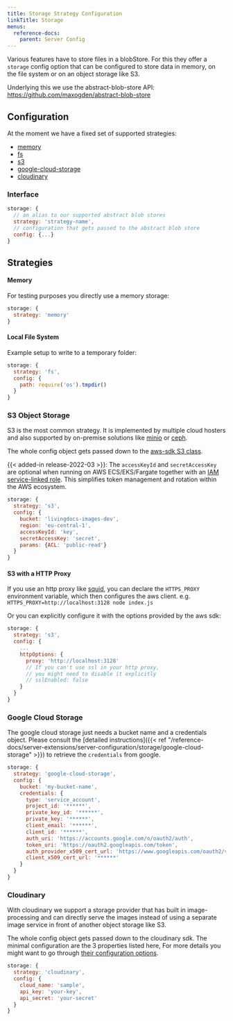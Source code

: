 ```yaml
---
title: Storage Strategy Configuration
linkTitle: Storage
menus:
  reference-docs:
    parent: Server Config
---
```


Various features have to store files in a blobStore. For this they offer a `storage`
config option that can be configured to store data in memory, on the file system or on an object storage like S3.

Underlying this we use the abstract-blob-store API: https://github.com/maxogden/abstract-blob-store

## Configuration

At the moment we have a fixed set of supported strategies:
- [memory](#memory)
- [fs](#local-file-system)
- [s3](#s3-object-storage)
- [google-cloud-storage](#google-cloud-storage)
- [cloudinary](#cloudinary)

### Interface

```js
storage: {
  // an alias to our supported abstract blob stores
  strategy: 'strategy-name',
  // configuration that gets passed to the abstract blob store
  config: {...}
}
```


## Strategies

#### Memory

For testing purposes you directly use a memory storage:
```js
storage: {
  strategy: 'memory'
}
```

#### Local File System

Example setup to write to a temporary folder:
```js
storage: {
  strategy: 'fs',
  config: {
    path: require('os').tmpdir()
  }
}
```

### S3 Object Storage

S3 is the most common strategy. It is implemented by multiple cloud hosters
and also supported by on-premise solutions like [minio](https://min.io/) or [ceph](https://docs.ceph.com/en/latest/radosgw/s3/).

The whole config object gets passed down to the [aws-sdk S3 class](https://docs.aws.amazon.com/AWSJavaScriptSDK/latest/AWS/S3.html#constructor-property).

{{< added-in release-2022-03 >}}: The `accessKeyId` and `secretAccessKey` are optional when running on AWS ECS/EKS/Fargate together with an [IAM service-linked role](https://docs.aws.amazon.com/IAM/latest/UserGuide/using-service-linked-roles.html). This simplifies token management and rotation within the AWS ecosystem.

```js
storage: {
  strategy: 's3',
  config: {
    bucket: 'livingdocs-images-dev',
    region: 'eu-central-1',
    accessKeyId: 'key',
    secretAccessKey: 'secret',
    params: {ACL: 'public-read'}
  }
}
```

#### S3 with a HTTP Proxy

If you use an http proxy like [squid](http://squid-cache.org/), you can declare the `HTTPS_PROXY` environment variable, which then configures the aws client.
e.g. `HTTPS_PROXY=http://localhost:3128 node index.js`

Or you can explicitly configure it with the options provided by the aws sdk:

```js
storage: {
  strategy: 's3',
  config: {
    ...
    httpOptions: {
      proxy: 'http://localhost:3128'
      // If you can't use ssl in your http proxy,
      // you might need to disable it explicitly
      // sslEnabled: false
    }
  }
}
```

### Google Cloud Storage

The google cloud storage just needs a bucket name and a credentials object.
Please consult the [detailed instructions]({{< ref "/reference-docs/server-extensions/server-configuration/storage/google-cloud-storage" >}}) to retrieve the `credentials` from google.

```js
storage: {
  strategy: 'google-cloud-storage',
  config: {
    bucket: 'my-bucket-name',
    credentials: {
      type: 'service_account',
      project_id: '******',
      private_key_id: '******',
      private_key: '******',
      client_email: '******',
      client_id: '******',
      auth_uri: 'https://accounts.google.com/o/oauth2/auth',
      token_uri: 'https://oauth2.googleapis.com/token',
      auth_provider_x509_cert_url: 'https://www.googleapis.com/oauth2/v1/certs',
      client_x509_cert_url: '******'
    }
  }
}
```

### Cloudinary

With cloudinary we support a storage provider that has built in image-processing
and can directly serve the images instead of using a separate image service
in front of another object storage like S3.

The whole config object gets passed down to the cloudinary sdk.
The minimal configuration are the 3 properties listed here,
For more details you might want to go through [their configuration options](https://cloudinary.com/documentation/node_integration#configuration).

```js
storage: {
  strategy: 'cloudinary',
  config: {
    cloud_name: 'sample',
    api_key: 'your-key',
    api_secret: 'your-secret'
  }
}
```
